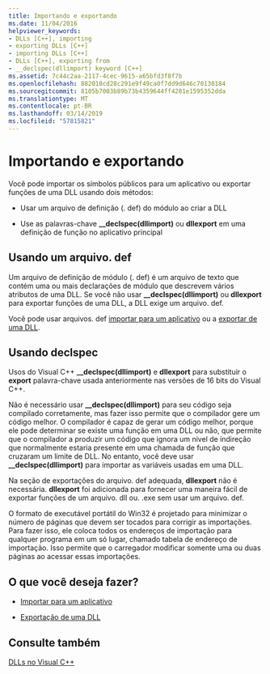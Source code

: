 ```yaml
---
title: Importando e exportando
ms.date: 11/04/2016
helpviewer_keywords:
- DLLs [C++], importing
- exporting DLLs [C++]
- importing DLLs [C++]
- DLLs [C++], exporting from
- __declspec(dllimport) keyword [C++]
ms.assetid: 7c44c2aa-2117-4cec-9615-a65bfd3f8f7b
ms.openlocfilehash: 882010cd28c291e9f49ca0f7dd9d646c70130184
ms.sourcegitcommit: 8105b7003b89b73b4359644ff4281e1595352dda
ms.translationtype: MT
ms.contentlocale: pt-BR
ms.lasthandoff: 03/14/2019
ms.locfileid: "57815821"
---
```

# <a name="importing-and-exporting"></a>Importando e exportando

Você pode importar os símbolos públicos para um aplicativo ou exportar funções de uma DLL usando dois métodos:

- Usar um arquivo de definição (. def) do módulo ao criar a DLL

- Use as palavras-chave **__declspec(dllimport)** ou **dllexport** em uma definição de função no aplicativo principal

## <a name="using-a-def-file"></a>Usando um arquivo. def

Um arquivo de definição de módulo (. def) é um arquivo de texto que contém uma ou mais declarações de módulo que descrevem vários atributos de uma DLL. Se você não usar **__declspec(dllimport)** ou **dllexport** para exportar funções de uma DLL, a DLL exige um arquivo. def.

Você pode usar arquivos. def [importar para um aplicativo](importing-using-def-files.md) ou a [exportar de uma DLL](exporting-from-a-dll-using-def-files.md).

## <a name="using-declspec"></a>Usando declspec

Usos do Visual C++ **__declspec(dllimport)** e **dllexport** para substituir o **export** palavra-chave usada anteriormente nas versões de 16 bits do Visual C++.

Não é necessário usar **__declspec(dllimport)** para seu código seja compilado corretamente, mas fazer isso permite que o compilador gere um código melhor. O compilador é capaz de gerar um código melhor, porque ele pode determinar se existe uma função em uma DLL ou não, que permite que o compilador a produzir um código que ignora um nível de indireção que normalmente estaria presente em uma chamada de função que cruzaram um limite de DLL. No entanto, você deve usar **__declspec(dllimport)** para importar as variáveis usadas em uma DLL.

Na seção de exportações do arquivo. def adequada, **dllexport** não é necessária. **dllexport** foi adicionada para fornecer uma maneira fácil de exportar funções de um arquivo. dll ou. .exe sem usar um arquivo. def.

O formato de executável portátil do Win32 é projetado para minimizar o número de páginas que devem ser tocados para corrigir as importações. Para fazer isso, ele coloca todos os endereços de importação para qualquer programa em um só lugar, chamado tabela de endereço de importação. Isso permite que o carregador modificar somente uma ou duas páginas ao acessar essas importações.

## <a name="what-do-you-want-to-do"></a>O que você deseja fazer?

- [Importar para um aplicativo](importing-into-an-application-using-declspec-dllimport.md)

- [Exportação de uma DLL](exporting-from-a-dll.md)

## <a name="see-also"></a>Consulte também

[DLLs no Visual C++](dlls-in-visual-cpp.md)
